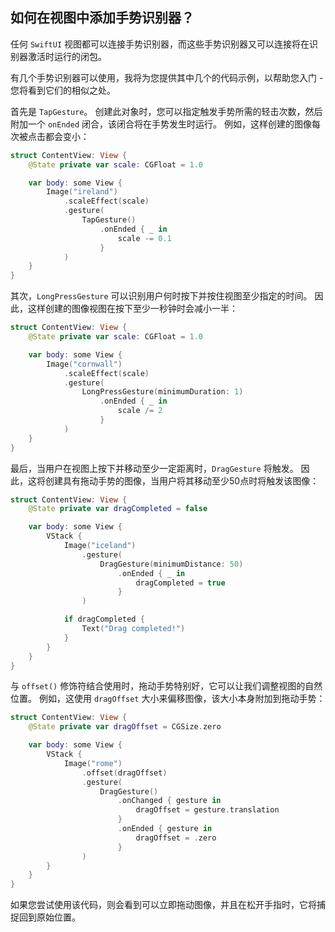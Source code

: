 如何在视图中添加手势识别器？
---

任何 `SwiftUI` 视图都可以连接手势识别器，而这些手势识别器又可以连接将在识别器激活时运行的闭包。

有几个手势识别器可以使用，我将为您提供其中几个的代码示例，以帮助您入门 - 您将看到它们的相似之处。

首先是 `TapGesture`。 创建此对象时，您可以指定触发手势所需的轻击次数，然后附加一个 `onEnded` 闭合，该闭合将在手势发生时运行。 例如，这样创建的图像每次被点击都会变小：

```swift
struct ContentView: View {
    @State private var scale: CGFloat = 1.0

    var body: some View {
        Image("ireland")
            .scaleEffect(scale)   
            .gesture(
                TapGesture()
                    .onEnded { _ in
                        scale -= 0.1
                    }
            )
    }
}
```

其次，`LongPressGesture` 可以识别用户何时按下并按住视图至少指定的时间。 因此，这样创建的图像视图在按下至少一秒钟时会减小一半：

```swift
struct ContentView: View {
    @State private var scale: CGFloat = 1.0

    var body: some View {
        Image("cornwall")
            .scaleEffect(scale)
            .gesture(
                LongPressGesture(minimumDuration: 1)
                    .onEnded { _ in
                        scale /= 2
                    }
            )
    }
}
```

最后，当用户在视图上按下并移动至少一定距离时，`DragGesture` 将触发。 因此，这将创建具有拖动手势的图像，当用户将其移动至少50点时将触发该图像：

```swift
struct ContentView: View {
    @State private var dragCompleted = false

    var body: some View {
        VStack {
            Image("iceland")
                .gesture(
                    DragGesture(minimumDistance: 50)
                        .onEnded { _ in
                            dragCompleted = true
                        }
                )

            if dragCompleted {
                Text("Drag completed!")
            }
        }
    }
}
```

与 `offset()` 修饰符结合使用时，拖动手势特别好，它可以让我们调整视图的自然位置。 例如，这使用 `dragOffset` 大小来偏移图像，该大小本身附加到拖动手势：

```swift
struct ContentView: View {
    @State private var dragOffset = CGSize.zero

    var body: some View {
        VStack {
            Image("rome")
                .offset(dragOffset)
                .gesture(
                    DragGesture()
                        .onChanged { gesture in
                            dragOffset = gesture.translation
                        }
                        .onEnded { gesture in
                            dragOffset = .zero
                        }
                )
        }
    }
}
```

如果您尝试使用该代码，则会看到可以立即拖动图像，并且在松开手指时，它将捕捉回到原始位置。